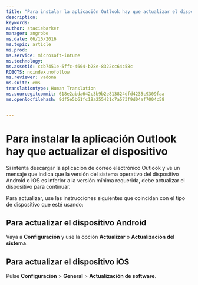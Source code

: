 ```yaml
---
title: "Para instalar la aplicación Outlook hay que actualizar el dispositivo | Microsoft Intune"
description: 
keywords: 
author: staciebarker
manager: angrobe
ms.date: 06/16/2016
ms.topic: article
ms.prod: 
ms.service: microsoft-intune
ms.technology: 
ms.assetid: ccb7451e-5ffc-4604-b28e-8322cc64c58c
ROBOTS: noindex,nofollow
ms.reviewer: vadona
ms.suite: ems
translationtype: Human Translation
ms.sourcegitcommit: 618e2abda642c3b9b2e813824dfd4235c9309faa
ms.openlocfilehash: 9df5e5b61fc19a255421c7a573f9d04af7004c58


---
```


# Para instalar la aplicación Outlook hay que actualizar el dispositivo

Si intenta descargar la aplicación de correo electrónico Outlook y ve un mensaje que indica que la versión del sistema operativo del dispositivo Android o iOS es inferior a la versión mínima requerida, debe actualizar el dispositivo para continuar.

Para actualizar, use las instrucciones siguientes que coincidan con el tipo de dispositivo que esté usando:

## Para actualizar el dispositivo Android
Vaya a **Configuración** y use la opción **Actualizar** o **Actualización del sistema**.

## Para actualizar el dispositivo iOS
Pulse **Configuración** &gt; **General** &gt; **Actualización de software**.



<!--HONumber=Jul16_HO4-->


